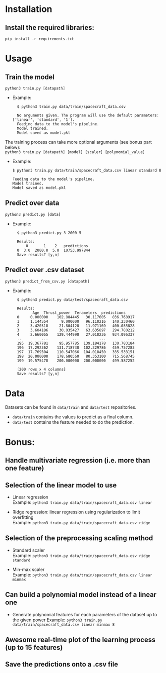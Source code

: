 # Installation
## Install the required libraries: 
`pip install -r requirements.txt`

# Usage
## Train the model
`python3 train.py [datapath]`
* Example:   
  ```
    $ python3 train.py data/train/spacecraft_data.csv

    No arguments given. The program will use the default parameters: ['linear', 'standard', '1'].
    Feeding data to the model's pipeline.
    Model trained.
    Model saved as model.pkl
  ```


The training process can take more optional arguments (see bonus part below):  
`python3 train.py [datapath] [model] [scaler] [polynomial_value]`
*   Example:
    ```
    $ python3 train.py data/train/spacecraft_data.csv linear standard 8
    
    Feeding data to the model's pipeline.
    Model trained.
    Model saved as model.pkl
    ```

## Predict over data 
`python3 predict.py [data]`
* Example:
  ``` 
    $ python3 predict.py 3 2000 5

    Results:
        0       1    2   predictions
    0  3.0  2000.0  5.0  10753.997844
    Save results? [y,n]
  ```

## Predict over .csv dataset 
`python3 predict_from_csv.py [datapath]`
* Example:
  ```
    $ python3 predict.py data/test/spacecraft_data.csv

    Results:
           Age  Thrust_power  Terameters  predictions
    0     0.000000    102.884445   30.117605   836.760917
    1     1.144554      9.000000   96.110216   140.230460
    2     3.420318     21.804128   11.971169   400.035828
    3     3.604186     30.035427   63.635897   294.780212
    4     2.660055    129.444990   27.010236   934.096337
    ..         ...           ...         ...          ...
    195  19.367781     95.957785  139.184178   130.783184
    196  17.292362    131.718738  102.329786   459.757283
    197  17.769504    110.547066  104.018450   335.533151
    198  20.000000    178.680560   80.353100   715.568745
    199  19.575478    200.000000  200.000000   499.587252

    [200 rows x 4 columns]
    Save results? [y,n]
  ```


# Data
Datasets can be found in `data/train` and `data/test` repositories.
*  `data/train` contains the values to predict as a final column.
*  `data/test` contains the feature needed to do the prediction.

# Bonus:
## Handle multivariate regression (i.e. more than one feature)

## Selection of the linear model to use
* Linear regression  
  Example: `python3 train.py data/train/spacecraft_data.csv linear`

* Ridge regression: linear regression using regularization to limit overfitting  
  Example: `python3 train.py data/train/spacecraft_data.csv ridge`

## Selection of the preprocessing scaling method 
* Standard scaler  
  Example: `python3 train.py data/train/spacecraft_data.csv ridge standard`
  
* Min-max scaler  
  Example: `python3 train.py data/train/spacecraft_data.csv linear minmax`

## Can build a polynomial model instead of a linear one
  * Generate polynomial features for each parameters of the dataset up to the given power
  Example: `python3 train.py data/train/spacecraft_data.csv linear minmax 8`

## Awesome real-time plot of the learning process (up to 15 features)

## Save the predictions onto a .csv file
